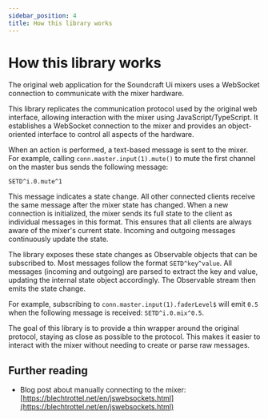 ```yaml
---
sidebar_position: 4
title: How this library works
---
```


# How this library works

The original web application for the Soundcraft Ui mixers uses a WebSocket connection to communicate with the mixer hardware.

This library replicates the communication protocol used by the original web interface, allowing interaction with the mixer using JavaScript/TypeScript. It establishes a WebSocket connection to the mixer and provides an object-oriented interface to control all aspects of the hardware.

When an action is performed, a text-based message is sent to the mixer. For example, calling `conn.master.input(1).mute()` to mute the first channel on the master bus sends the following message:

```
SETD^i.0.mute^1
```

This message indicates a state change. All other connected clients receive the same message after the mixer state has changed. When a new connection is initialized, the mixer sends its full state to the client as individual messages in this format. This ensures that all clients are always aware of the mixer's current state. Incoming and outgoing messages continuously update the state.

The library exposes these state changes as Observable objects that can be subscribed to. Most messages follow the format `SETD^key^value`. All messages (incoming and outgoing) are parsed to extract the key and value, updating the internal state object accordingly. The Observable stream then emits the state change.

For example, subscribing to `conn.master.input(1).faderLevel$` will emit `0.5` when the following message is received: `SETD^i.0.mix^0.5`.

The goal of this library is to provide a thin wrapper around the original protocol, staying as close as possible to the protocol. This makes it easier to interact with the mixer without needing to create or parse raw messages.

## Further reading

- Blog post about manually connecting to the mixer: [https://blechtrottel.net/en/jswebsockets.html](https://blechtrottel.net/en/jswebsockets.html)
